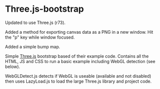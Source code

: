 Three.js-bootstrap
==================

Updated to use Three.js (r73).

Added a method for exporting canvas data as a PNG in a new window. Hit the "p" key while window focused.

Added a simple bump map.

Simple [Three.js](https://github.com/mrdoob/three.js) bootstrap based of their example code. Contains all the HTML, JS and CSS to run a basic example including WebGL detection (see below).

WebGLDetect.js detects if WebGL is useable (available and not disabled) then uses LazyLoad.js to load the large Three.js library and project code.
